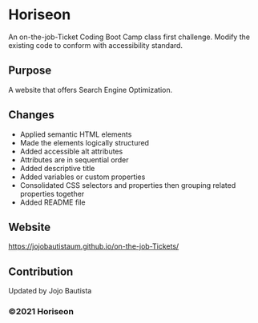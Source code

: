 # Horiseon 
An on-the-job-Ticket Coding Boot Camp class first challenge.
Modify the existing code to conform with accessibility standard.

## Purpose
A website that offers Search Engine Optimization. 

## Changes
* Applied semantic HTML elements
* Made the elements logically structured
* Added accessible alt attributes
* Attributes are in sequential order
* Added descriptive title
* Added variables or custom properties
* Consolidated CSS selectors and properties then grouping related properties together
* Added README file

## Website
https://jojobautistaum.github.io/on-the-job-Tickets/

## Contribution
Updated by Jojo Bautista

### ©️2021 Horiseon
